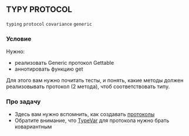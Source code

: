 ## TYPY PROTOCOL

`typing` `protocol` `covariance` `generic`

### Условие

Нужно:
* реализовать Generic протокол Gettable 
* аннотировать функцию get

Для этого вам нужно почитать тесты, и понять, какие методы должен реализовывать протокол (2 метода), чтоб соответствовать типу.

### Про задачу

* Здесь вам нужно вспомнить, как создавать [протоколы](https://mypy.readthedocs.io/en/latest/generics.html#generic-protocols)
* Обратите внимание, что [TypeVar](https://mypy.readthedocs.io/en/latest/generics.html#variance-of-generic-types) для протокола нужно брать ковариантным
